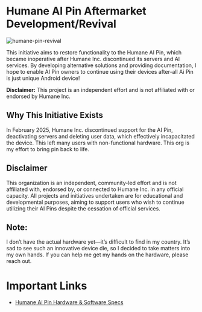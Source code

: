 # Humane AI Pin Aftermarket Development/Revival

![humane-pin-revival](https://github.com/user-attachments/assets/3907c5dc-7520-4b98-add2-7e6c17fef725)

This initiative aims to restore functionality to the Humane AI Pin, which became inoperative after Humane Inc. discontinued its servers and AI services. By developing alternative solutions and providing documentation, I hope to enable AI Pin owners to continue using their devices after-all Ai Pin is just unique Android device!

**Disclaimer:** This project is an independent effort and is not affiliated with or endorsed by Humane Inc.

## Why This Initiative Exists

In February 2025, Humane Inc. discontinued support for the AI Pin, deactivating servers and deleting user data, which effectively incapacitated the device. This left many users with non-functional hardware. This org is my effort to bring pin back to life.

## Disclaimer

This organization is an independent, community-led effort and is not affiliated with, endorsed by, or connected to Humane Inc. in any official capacity. All projects and initiatives undertaken are for educational and developmental purposes, aiming to support users who wish to continue utilizing their AI Pins despite the cessation of official services.

## Note: 

I don’t have the actual hardware yet—it’s difficult to find in my country. It’s sad to see such an innovative device die, so I decided to take matters into my own hands. If you can help me get my hands on the hardware, please reach out.

# Important Links

- [Humane Ai Pin Hardware & Software Specs](https://github.com/humane-pin/about)
